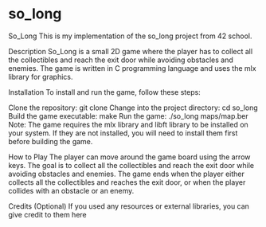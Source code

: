 # so_long
So_Long
This is my implementation of the so_long project from 42 school.

Description
So_Long is a small 2D game where the player has to collect all the collectibles 
and reach the exit door while avoiding obstacles and enemies. 
The game is written in C programming language and uses the mlx library for graphics.

Installation
To install and run the game, follow these steps:

Clone the repository: git clone
Change into the project directory: cd so_long
Build the game executable: make
Run the game: ./so_long maps/map.ber
Note: The game requires the mlx library and libft library to be installed on your system. 
If they are not installed, you will need to install them first before building the game.

How to Play
The player can move around the game board using the arrow keys. 
The goal is to collect all the collectibles and reach the exit door while avoiding obstacles and enemies. 
The game ends when the player either collects all the collectibles and reaches the exit door, 
or when the player collides with an obstacle or an enemy.

Credits
(Optional) If you used any resources or external libraries, you can give credit to them here

